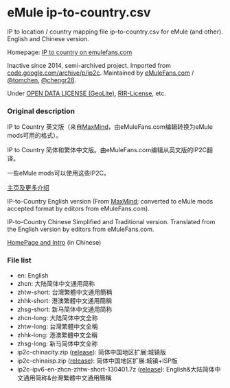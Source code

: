 # eMule ip-to-country.csv

IP to location / country mapping file ip-to-country.csv for eMule (and other). English and Chinese version.

Homepage: [IP to country on emulefans.com](https://www.emulefans.com/news/plugin/ip-to-country/)

Inactive since 2014, semi-archived project. Imported from [code.google.com/archive/p/ip2c](https://code.google.com/archive/p/ip2c/). Maintained by [eMuleFans.com](https://www.emulefans.com/) / [@tomchen](https://github.com/tomchen), [@chengr28](https://github.com/chengr28).

Under [OPEN DATA LICENSE (GeoLite)](https://github.com/emulefanscom/ip2c/blob/master/OPEN%20DATA%20LICENSE%20(GeoLite).txt), [RIR-License](https://github.com/emulefanscom/ip2c/blob/master/RIR-License.txt), etc.

### Original description

IP to Country 英文版（来自[MaxMind](http://www.maxmind.com/)，由eMuleFans.com编辑转换为eMule mods可用的格式）。

IP to Country 简体和繁体中文版。由eMuleFans.com编辑从英文版的IP2C翻译。

一些eMule mods可以使用这些IP2C。

[主页及更多介绍](https://www.emulefans.com/news/plugin/ip-to-country/)

IP-to-Country English version (From [MaxMind](http://www.maxmind.com/); converted to eMule mods accepted format by editors from eMuleFans.com).

IP-to-Country Chinese Simplified and Traditional version. Translated from the English version by editors from eMuleFans.com.

[HomePage and Intro](https://www.emulefans.com/news/plugin/ip-to-country/) (in Chinese)

### File list

* en: English
* zhcn: 大陆简体中文通用简称
* zhtw-short: 台灣繁體中文通用簡稱
* zhhk-short: 港澳繁體中文通用簡稱
* zhsg-short: 新马简体中文通用简称
* zhcn-long: 大陆简体中文全称
* zhtw-long: 台灣繁體中文全稱
* zhhk-long: 港澳繁體中文全稱
* zhsg-long: 新马简体中文全称
* ip2c-chinacity.zip ([release](https://github.com/emulefanscom/ip2c/releases/download/2013-05-31/ip2c-chinacity.zip)): 简体中国地区扩展:城镇版
* ip2c-chinaisp.zip ([release](https://github.com/emulefanscom/ip2c/releases/download/2013-05-31/ip2c-chinaisp.zip)): 简体中国地区扩展:城镇+ISP版
* ip2c-ipv6-en-zhcn-zhtw-short-130401.7z ([release](https://github.com/emulefanscom/ip2c/releases/download/2013-05-31/ip2c-ipv6-en-zhcn-zhtw-short-130401.7z)): English&大陆简体中文通用简称&台灣繁體中文通用簡稱
